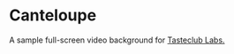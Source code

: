 # Canteloupe

A sample full-screen video background for [Tasteclub Labs.][tc]

[tc]: http://acqtasteclub.com